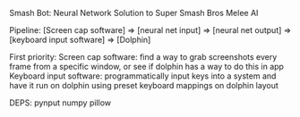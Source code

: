 Smash Bot: Neural Network Solution to Super Smash Bros Melee AI

Pipeline: 
[Screen cap software] => [neural net input] => [neural net output] => [keyboard input software] => [Dolphin]

First priority: 
    Screen cap software: find a way to grab screenshots every frame from a specific window, or see if dolphin has a way to do this in app
    Keyboard input software: programmatically input keys into a system and have it run on dolphin using preset keyboard mappings on dolphin layout


DEPS:
    pynput
    numpy
    pillow
